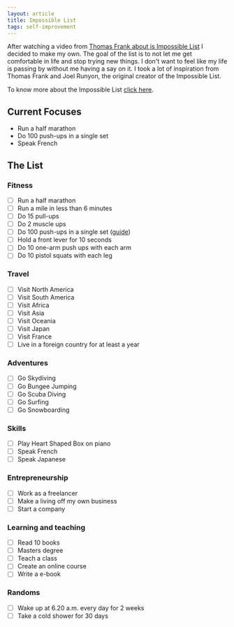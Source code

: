 ```yaml
---
layout: article
title: Impossible List
tags: self-improvement
---
```


After watching a video from [Thomas Frank about is Impossible List](https://collegeinfogeek.com/about/meet-the-author/my-impossible-list/) I decided to make my own. The goal of the list is to not let me get comfortable in life and stop trying new things. I don't want to feel like my life is passing by without me having a say on it. I took a lot of inspiration from Thomas Frank and Joel Runyon, the original creator of the Impossible List.

To know more about the Impossible List [click here](https://impossiblehq.com/the-impossible-list-is-not-a-bucket-list/).

## Current Focuses

- Run a half marathon
- Do 100 push-ups in a single set
- Speak French

<!-- ## **Last 5 Completed Goals**

-  -->

##  The List

### Fitness

- [ ]  Run a half marathon
- [ ]  Run a mile in less than 6 minutes
- [ ]  Do 15 pull-ups
- [ ]  Do 2 muscle ups
- [ ]  Do 100 push-ups in a single set ([guide](http://hundredpushups.com/index.html))
- [ ]  Hold a front lever for 10 seconds
- [ ]  Do 10 one-arm push ups with each arm
- [ ]  Do 10 pistol squats with each leg

### Travel

- [ ]  Visit North America
- [ ]  Visit South America
- [ ]  Visit Africa
- [ ]  Visit Asia
- [ ]  Visit Oceania
- [ ]  Visit Japan
- [ ]  Visit France
- [ ]  Live in a foreign country for at least a year

### Adventures

- [ ]  Go Skydiving
- [ ]  Go Bungee Jumping
- [ ]  Go Scuba Diving
- [ ]  Go Surfing
- [ ]  Go Snowboarding

### Skills

- [ ]  Play Heart Shaped Box on piano
- [ ]  Speak French
- [ ]  Speak Japanese

### Entrepreneurship

- [ ]  Work as a freelancer
- [ ]  Make a living off my own business
- [ ]  Start a company

### Learning and teaching

- [ ]  Read 10 books
- [ ]  Masters degree
- [ ]  Teach a class
- [ ]  Create an online course
- [ ]  Write a e-book

### Randoms

- [ ]  Wake up at 6.20 a.m. every day for 2 weeks
- [ ]  Take a cold shower for 30 days
